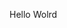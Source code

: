 Hello Wolrd





































































































































































































































































































































































































































































































































































































































































































































































































































































































































































































































































































































































































































































































































































































































































































































































































































































































































































































































































































































































































































































